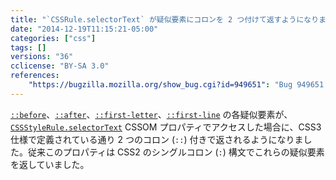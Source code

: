 ```yaml
---
title: "`CSSRule.selectorText` が疑似要素にコロンを 2 つ付けて返すようになりました"
date: "2014-12-19T11:15:21-05:00"
categories: ["css"]
tags: []
versions: "36"
cclicense: "BY-SA 3.0"
references:
    "https://bugzilla.mozilla.org/show_bug.cgi?id=949651": "Bug 949651 – Pseudo-elements should always be separated by two colons in selectorText"
---
```

[`::before`](https://developer.mozilla.org/ja/docs/Web/CSS/::before)、[`::after`](https://developer.mozilla.org/ja/docs/Web/CSS/::after)、[`::first-letter`](https://developer.mozilla.org/ja/docs/Web/CSS/::first-letter)、[`::first-line`](https://developer.mozilla.org/ja/docs/Web/CSS/::first-line) の各疑似要素が、[`CSSStyleRule.selectorText`](https://developer.mozilla.org/ja/docs/Web/API/CSSStyleRule/selectorText) CSSOM プロパティでアクセスした場合に、CSS3 仕様で定義されている通り 2 つのコロン (`::`) 付きで返されるようになりました。従来このプロパティは CSS2 のシングルコロン (`:`) 構文でこれらの疑似要素を返していました。
